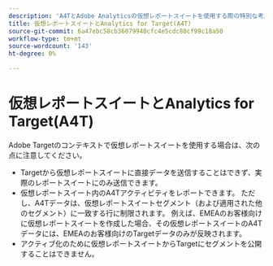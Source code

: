 ```yaml
---
description: 'A4TとAdobe Analyticsの仮想レポートスイートを使用する際の特別な考慮事項 '
title: 仮想レポートスイートとAnalytics for Target(A4T)
source-git-commit: 6a47ebc58cb36079940cfc4e5cdc80cf99c18a50
workflow-type: tm+mt
source-wordcount: '143'
ht-degree: 0%

---
```



# 仮想レポートスイートとAnalytics for Target(A4T)

Adobe Targetのコンテキストで仮想レポートスイートを使用する場合は、次の点に注意してください。

* Targetから仮想レポートスイートに直接データを送信することはできず、実際のレポートスイートにのみ送信できます。
* 仮想レポートスイート内のA4Tアクティビティをレポートできます。 ただし、A4Tデータは、仮想レポートスイートセグメント（および適用された他のセグメント）に一致する行に制限されます。 例えば、EMEAのお客様向けに仮想レポートスイートを作成した場合、その仮想レポートスイートのA4Tデータには、EMEAのお客様向けのTargetデータのみが反映されます。
* アクティブ化のために仮想レポートスイートからTargetにセグメントを公開することはできません。